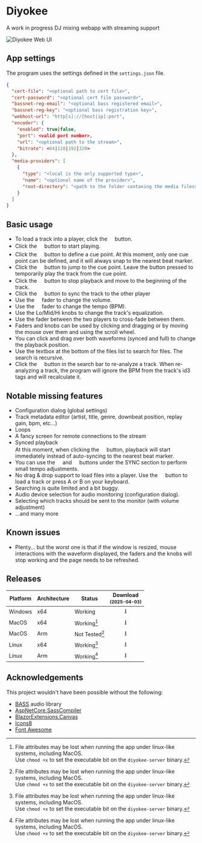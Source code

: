 # Diyokee
A work in progress DJ mixing webapp with streaming support 

![Diyokee Web UI](https://github.com/user-attachments/assets/3e4777d4-88c2-4880-97ee-278ba2416cfd)

## App settings
The program uses the settings defined in the `settings.json` file.

```json
{
  "cert-file": "<optional path to cert file>",
  "cert-password": "<optional cert file password>",
  "bassnet-reg-email": "<optional bass registered email>",
  "bassnet-reg-key": "<optional bass registration key>",
  "webhost-url": "http[s]://[host|ip]:port",
  "encoder": {
    "enabled": true|false,
    "port": <valid port number>,
    "url": "<optional path to the stream>",
    "bitrate": <64|128|192|320>
  },
  "media-providers": [
    {
      "type": "<local is the only supported type>",
      "name": "<optional name of the provider>",
      "root-directory": "<path to the folder contaning the media files>"
    }
  ]
}
```

## Basic usage

- To load a track into a player, click the <img src="https://raw.githubusercontent.com/morphx666/Diyokee/refs/heads/master/wwwroot/images/readme/eject.svg" width="12"> button.
- Click the <img src="https://raw.githubusercontent.com/morphx666/Diyokee/refs/heads/master/wwwroot/images/readme/play.svg" width="12"> button to start playing.
- Click the <img src="https://raw.githubusercontent.com/morphx666/Diyokee/refs/heads/master/wwwroot/images/readme/forward-step.svg" width="12"> button to define a cue point. At this moment, only one cue point can be defined, and it will always snap to the nearest beat marker.
- Click the <img src="https://raw.githubusercontent.com/morphx666/Diyokee/refs/heads/master/wwwroot/images/readme/down-left-and-up-right-to-center.svg" width="12"> button to jump to the cue point. Leave the button pressed to temporarily play the track from the cue point.
- Click the <img src="https://raw.githubusercontent.com/morphx666/Diyokee/refs/heads/master/wwwroot/images/readme/stop.svg" width="12"> button to stop playback and move to the beginning of the track.
- Click the <img src="https://raw.githubusercontent.com/morphx666/Diyokee/refs/heads/master/wwwroot/images/readme/arrow-right-from-bracket.svg" width="12"> button to sync the track to the other player
- Use the <img src="https://raw.githubusercontent.com/morphx666/Diyokee/refs/heads/master/wwwroot/images/readme/volume-high.svg" width="12"> fader to change the volume.
- Use the <img src="https://raw.githubusercontent.com/morphx666/Diyokee/refs/heads/master/wwwroot/images/readme/music.svg" width="12"> fader to change the tempo (BPM).
- Use the Lo/Mid/Hi knobs to change the track's equalization.
- Use the fader between the two players to cross-fade between them.
- Faders and knobs can be used by clicking and dragging or by moving the mouse over them and using the scroll wheel.
- You can click and drag over both waveforms (synced and full) to change the playback position.
- Use the textbox at the bottom of the files list to search for files. The search is recursive.
- Click the <img src="https://raw.githubusercontent.com/morphx666/Diyokee/refs/heads/master/wwwroot/images/readme/arrow-rotate-right.svg" width="12"> button in the search bar to re-analyze a track. When re-analyzing a track, the program will ignore the BPM from the track's id3 tags and will recalculate it.

## Notable missing features

- Configuration dialog (global settings)
- Track metadata editor (artist, title, genre, downbeat position, replay gain, bpm, etc...)
- Loops
- A fancy screen for remote connections to the stream
- Synced playback  
  At this moment, when clicking the <img src="https://raw.githubusercontent.com/morphx666/Diyokee/refs/heads/master/wwwroot/images/readme/play.svg" width="12"> button, playback will start immediately instead of auto-syncing to the nearest beat marker.  
- You can use the <img src="https://raw.githubusercontent.com/morphx666/Diyokee/refs/heads/master/wwwroot/images/readme/left-long.svg" width="12"> and <img src="https://raw.githubusercontent.com/morphx666/Diyokee/refs/heads/master/wwwroot/images/readme/right-long.svg" width="12"> buttons under the SYNC section to perform small tempo adjustments.
- No drag & drop support to load files into a player.
  Use the <img src="https://raw.githubusercontent.com/morphx666/Diyokee/refs/heads/master/wwwroot/images/readme/eject.svg" width="12"> button to load a track or press A or B on your keyboard.
- Searching is quite limited and a bit buggy.
- Audio device selection for audio monitoring (configuration dialog).
- Selecting which tracks should be sent to the monitor (with volume adjustment)
- ...and many more

## Known issues

- Plenty... but the worst one is that if the window is resized, mouse interactions with the waveform displayed, the faders and the knobs will stop working and the page needs to be refreshed.

## Releases

Platform|Architecture|Status|Download<br><small>(2025-04-03)</small>
---|---|---|:---:
Windows|x64|Working|[⭳](https://xfx.net/ftp/diyokee-releases/diyokee-win-x64.zip)
MacOS|x64|Working[^1]|[⭳](https://xfx.net/ftp/diyokee-releases/diyokee-osx-x64.zip)
MacOS|Arm|Not Tested[^1]|[⭳](https://xfx.net/ftp/diyokee-releases/diyokee-osx-arm64.zip)
Linux|x64|Working[^1]|[⭳](https://xfx.net/ftp/diyokee-releases/diyokee-linux-x64.zip)
Linux|Arm|Working[^1]|[⭳](https://xfx.net/ftp/diyokee-releases/diyokee-linux-arm64.zip)

## Acknowledgements

This project wouldn't have been possible without the following:
- [BASS](https://www.un4seen.com/bass.html) audio library
- [AspNetCore.SassCompiler](https://github.com/koenvzeijl/AspNetCore.SassCompiler)
- [BlazorExtensions.Canvas](https://github.com/BlazorExtensions/Canvas)
- [Icons8](https://icons8.com/)
- [Font Awesome](https://fontawesome.com/)

[^1]: File attributes may be lost when running the app under linux-like systems, including MacOS.  
Use `chmod +x` to set the executable bit on the `diyokee-server` binary.
